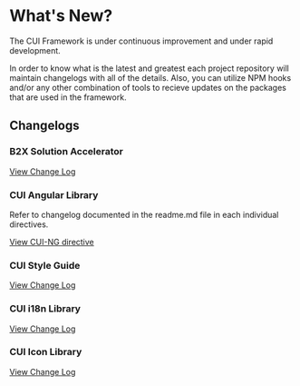 # What's New?

The CUI Framework is under continuous improvement and under rapid development.

In order to know what is the latest and greatest each project repository will maintain changelogs with all of the details.  Also, you can utilize NPM hooks and\/or any other combination of tools to recieve updates on the packages that are used in the framework.

## Changelogs

### B2X Solution Accelerator

[View Change Log](https://github.com/Covisint/cui-idm-b2x/blob/master/CHANGELOG.md)

### CUI Angular Library

Refer to changelog documented in the readme.md file in each individual directives.

[View CUI-NG directive](https://github.com/Covisint/cui-ng)

### CUI Style Guide

[View Change Log](https://github.com/Covisint/cui-styleguide/blob/master/CHANGELOG.md)

### CUI i18n Library

[View Change Log](https://github.com/Covisint/cui-i18n/blob/master/CHANGELOG.md)

### CUI Icon Library

[View Change Log](https://github.com/Covisint/cui-icons/blob/master/CHANGELOG.md)

